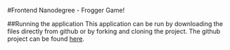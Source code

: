 #Frontend Nanodegree - Frogger Game!

##Running the application
This application can be run by downloading the files directly from github or by forking and cloning the project.  The github project can be found [here](https://github.com/acampos645/frontend-nanodegree-arcade-game).
